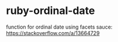 # ruby-ordinal-date
function for ordinal date using facets
sauce: https://stackoverflow.com/a/13664729

